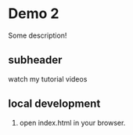 # Demo 2

Some description!

## subheader 

watch my tutorial videos

## local development

1. open index.html in your browser.